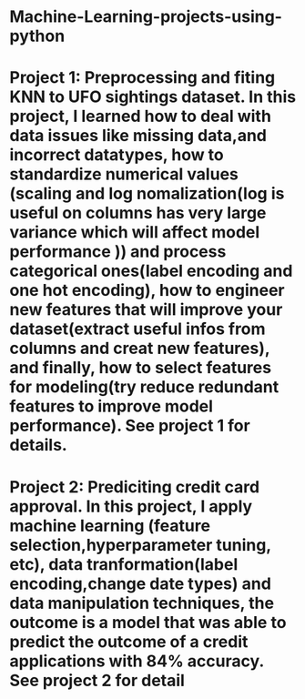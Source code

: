 # Machine-Learning-projects-using-python
# Project 1: Preprocessing and fiting KNN to UFO sightings dataset. In this project, I learned how to deal with data issues like missing data,and incorrect datatypes, how to standardize numerical values (scaling and log nomalization(log is useful on columns has very large variance which will affect model performance )) and process categorical ones(label encoding and one hot encoding),  how to engineer new features that will improve your dataset(extract useful infos from columns and creat new features), and finally, how to select features for modeling(try reduce redundant features to improve model performance). See project 1 for details.
# Project 2: Prediciting credit card approval. In this project, I apply machine learning (feature selection,hyperparameter tuning, etc),  data tranformation(label encoding,change date types) and data manipulation techniques, the outcome is a model that was able to predict the outcome of a credit applications with 84% accuracy. See project 2 for detail
